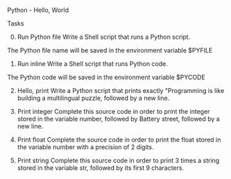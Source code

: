 Python - Hello, World

Tasks

0. Run Python file
Write a Shell script that runs a Python script.

The Python file name will be saved in the environment variable $PYFILE

1. Run inline
Write a Shell script that runs Python code.

The Python code will be saved in the environment variable $PYCODE

2. Hello, print
Write a Python script that prints exactly "Programming is like building a multilingual puzzle, followed by a new line.

3. Print integer
Complete this source code in order to print the integer stored in the variable number, followed by Battery street, followed by a new line.

4. Print float
Complete the source code in order to print the float stored in the variable number with a precision of 2 digits.

5. Print string
Complete this source code in order to print 3 times a string stored in the variable str, followed by its first 9 characters.
